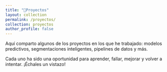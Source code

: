 ```yaml
---
title: "🚀Proyectos"
layout: collection
permalink: /proyectos/
collection: proyectos
author_profile: false
---
```


Aquí comparto algunos de los proyectos en los que he trabajado: modelos predictivos, segmentaciones inteligentes, pipelines de datos y más.

Cada uno ha sido una oportunidad para aprender, fallar, mejorar y volver a intentar. ¡Échales un vistazo!
